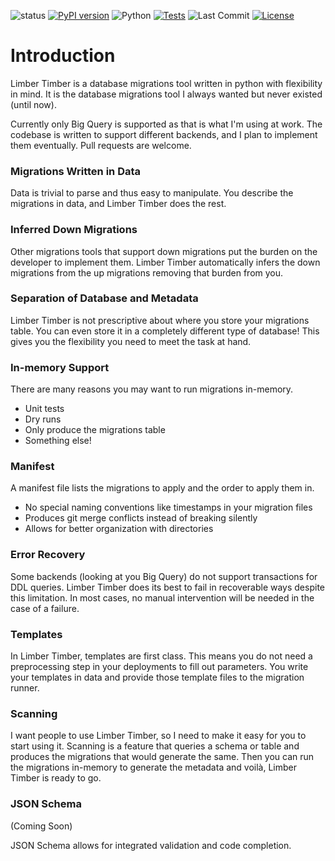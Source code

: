 ![status](https://img.shields.io/pypi/status/limber-timber)
[![PyPI version](https://img.shields.io/pypi/v/limber-timber)](https://pypi.org/project/limber-timber/)
![Python](https://img.shields.io/pypi/pyversions/limber-timber)
[![Tests](https://github.com/Wopple/limber-timber/actions/workflows/unit-tests.yml/badge.svg)](https://github.com/Wopple/limber-timber/actions/workflows/unit-tests.yml)
![Last Commit](https://img.shields.io/github/last-commit/Wopple/limber-timber)
[![License](https://img.shields.io/github/license/Wopple/limber-timber)](LICENSE)

# Introduction

Limber Timber is a database migrations tool written in python with flexibility in mind. It is the database migrations
tool I always wanted but never existed (until now).

Currently only Big Query is supported as that is what I'm using at work. The codebase is written to support different
backends, and I plan to implement them eventually. Pull requests are welcome.

### Migrations Written in Data

Data is trivial to parse and thus easy to manipulate. You describe the migrations in data, and Limber Timber does the rest.

### Inferred Down Migrations

Other migrations tools that support down migrations put the burden on the developer to implement them. Limber Timber
automatically infers the down migrations from the up migrations removing that burden from you.

### Separation of Database and Metadata

Limber Timber is not prescriptive about where you store your migrations table. You can even store it in a completely
different type of database! This gives you the flexibility you need to meet the task at hand.

### In-memory Support

There are many reasons you may want to run migrations in-memory.

- Unit tests
- Dry runs
- Only produce the migrations table
- Something else!

### Manifest

A manifest file lists the migrations to apply and the order to apply them in.

- No special naming conventions like timestamps in your migration files
- Produces git merge conflicts instead of breaking silently
- Allows for better organization with directories

### Error Recovery

Some backends (looking at you Big Query) do not support transactions for DDL queries. Limber Timber does its best to
fail in recoverable ways despite this limitation. In most cases, no manual intervention will be needed in the case of a
failure.

### Templates

In Limber Timber, templates are first class. This means you do not need a preprocessing step in your deployments to fill
out parameters. You write your templates in data and provide those template files to the migration runner.

### Scanning

I want people to use Limber Timber, so I need to make it easy for you to start using it. Scanning is a feature that
queries a schema or table and produces the migrations that would generate the same. Then you can run the migrations
in-memory to generate the metadata and voilà, Limber Timber is ready to go.

### JSON Schema

(Coming Soon)

JSON Schema allows for integrated validation and code completion.
